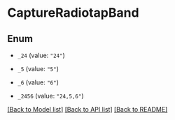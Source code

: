 # CaptureRadiotapBand

## Enum


* `_24` (value: `"24"`)

* `_5` (value: `"5"`)

* `_6` (value: `"6"`)

* `_2456` (value: `"24,5,6"`)


[[Back to Model list]](../README.md#documentation-for-models) [[Back to API list]](../README.md#documentation-for-api-endpoints) [[Back to README]](../README.md)


